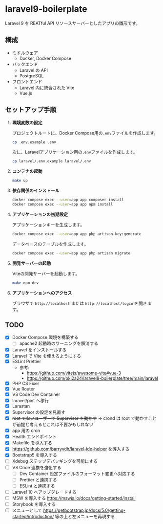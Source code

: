 # laravel9-boilerplate
Laravel 9 を REATful API リソースサーバーとしたアプリの雛形です。

## 構成
- ミドルウェア
    - Docker, Docker Compose
- バックエンド
    - Laravel の API
    - PostgreSQL
- フロントエンド
    - Laravel 内に統合された Vite
    - Vue.js

## セットアップ手順

1. **環境変数の設定**

   プロジェクトルートに、Docker Compose用の`.env`ファイルを作成します。

   ```bash
   cp .env.example .env
   ```

   次に、Laravelアプリケーション用の`.env`ファイルを作成します。

   ```bash
   cp laravel/.env.example laravel/.env
   ```

2. **コンテナの起動**

   ```bash
   make up
   ```

3. **依存関係のインストール**

   ```bash
   docker compose exec --user=app app composer install
   docker compose exec --user=app app npm install
   ```

4. **アプリケーションの初期設定**

   アプリケーションキーを生成します。

   ```bash
   docker compose exec --user=app app php artisan key:generate
   ```

   データベースのテーブルを作成します。

   ```bash
   docker compose exec --user=app app php artisan migrate
   ```

5. **開発サーバーの起動**

   Viteの開発サーバーを起動します。

   ```bash
   make npm-dev
   ```

6. **アプリケーションへのアクセス**

   ブラウザで `http://localhost` または `http://localhost/login` を開きます。


## TODO
- [x] Docker Compose 環境を構築する
    - [ ] apache2 起動時のワーニングを解消する
- [x] Laravel をインストールする
- [x] Laravel で Vite を使えるようにする
- [x] ESLint Prettier
    - 参考: 
        - https://github.com/vitejs/awesome-vite#vue-3
        - https://github.com/oki2a24/laravel8-boilerplate/tree/main/laravel
- [x] PHP CS Fixer
- [x] Vue Router
- [x] VS Code Dev Container
- [x] laravel/pint へ移行
- [x] Larastan
- [x] Supervisor の設定を見直す
- [x] ~~root でないユーザーで Supervisor を動かす~~ → crond は root で動かすことが前提と考えるとこれは不要かもしれない
- [x] app 用の cron
- [x] Health エンドポイント
- [x] Makefile を導入する
- [x] https://github.com/barryvdh/laravel-ide-helper を導入する
- [x] Bootstrap5 を導入する
- [ ] Xdebug ステップデバッギングを可能にする
- [ ] VS Code 連携を強化する
  - [ ] Dev Container 設定ファイルのフォーマット変更へ対応する
  - [ ] Prettier と連携する
  - [ ] ESLint と連携する
- [ ] Laravel 10 へアップグレードする
- [ ] MSW を導入する https://mswjs.io/docs/getting-started/install
- [ ] Storybook を導入する
- [ ] メニューとして https://getbootstrap.jp/docs/5.0/getting-started/introduction/ 等の上と左メニューを再現する
